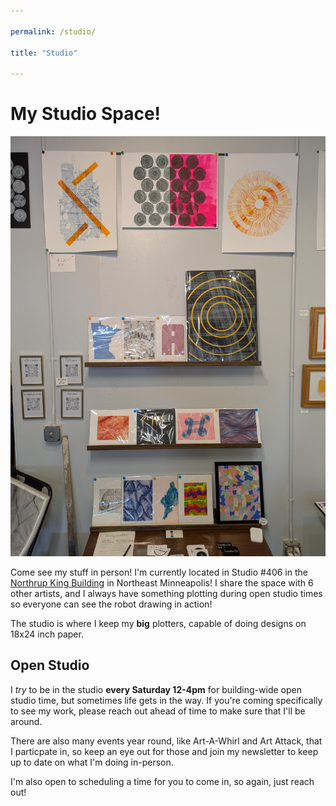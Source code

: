```yaml
---

permalink: /studio/

title: "Studio"

---
```

# My Studio Space!
![Studio Space](../assets/images/Studio.jpg)

Come see my stuff in person! I'm currently located in Studio #406 in the [Northrup King Building](https://www.northrupkingbuilding.com) in Northeast Minneapolis! I share the space with 6 other artists, and I always have something plotting during open studio times so everyone can see the robot drawing in action!

The studio is where I keep my **big** plotters, capable of doing designs on 18x24 inch paper.

## Open Studio
I *try* to be in the studio **every Saturday 12-4pm** for building-wide open studio time, but sometimes life gets in the way. If you're coming specifically to see my work, please reach out ahead of time to make sure that I'll be around.

There are also many events year round, like Art-A-Whirl and Art Attack, that I particpate in, so keep an eye out for those and join my newsletter to keep up to date on what I'm doing in-person. 

I'm also open to scheduling a time for you to come in, so again, just reach out!

